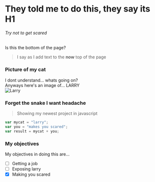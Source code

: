 # They told me to do this, they say its H1
###### Try not to get scared

Is this the bottom of the page?
> I say as I add text to the **now** top of the page

### Picture of my cat
I dont understand... whats going on? <br/>
Anyways here's an image of... LARRY
<br/>
![Larry](https://th.bing.com/th/id/OIP.jfhrRmJXFjOptteEyR0CPAAAAA?rs=1&pid=ImgDetMain)

### Forget the snake I want headache
> Showing my newest project in javascript

``` javascript
var mycat = "larry";
var you = "makes you scared";
var result = mycat + you;
```
### My objectives
My objectives in doing this are... <br/>
- [ ] Getting a job
- [ ] Exposing larry
- [X] Making you scared
